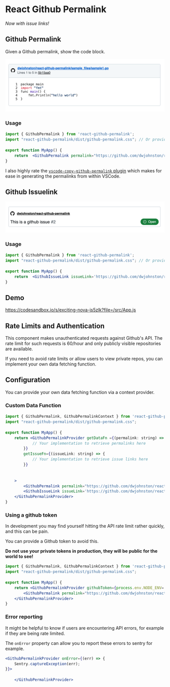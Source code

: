 # React Github Permalink

_Now with issue links!_ 

## Github Permalink

Given a Github permalink, show the code block. 

![screenshot of the tool in action](./screenshot.png)


### Usage
```jsx
import { GithubPermalink } from 'react-github-permalink';
import "react-github-permalink/dist/github-permalink.css"; // Or provide your own styles

export function MyApp() {
    return  <GithubPermalink permalink="https://github.com/dwjohnston/react-github-permalink/blob/5b15aa07e60af4e317086f391b28cadf9aae8e1b/sample_files/sample1.go#L1-L5"/>
}
```

I also highly rate the [`vscode-copy-github-permalink` plugin](https://marketplace.visualstudio.com/items?itemName=hogashi.vscode-copy-github-permalink) which makes for ease in generating the permalinks from within VSCode.

## Github Issuelink


![screenshot of the GithubIssueLink tool in action](./screenshot2.png)

### Usage
```jsx
import { GithubPermalink } from 'react-github-permalink';
import "react-github-permalink/dist/github-permalink.css"; // Or provide your own styles

export function MyApp() {
    return  <GithubIssueLink issueLink='https://github.com/dwjohnston/react-github-permalink/issues/2' />,
}
```


## Demo

https://codesandbox.io/s/exciting-nova-js5zlk?file=/src/App.js

## Rate Limits and Authentication

This component makes unauthenticated requests against Github's API. The rate limit for such requests is 60/hour and only publicly visible repositories are available. 

If you need to avoid rate limits or allow users to view private repos, you can implement your own data fetching function. 

## Configuration 

You can provide your own data fetching function via a context provider. 

### Custom Data Function

```jsx
import { GithubPermalink, GithubPermalinkContext } from 'react-github-permalink';
import "react-github-permalink/dist/github-permalink.css";

export function MyApp() {
    return <GithubPermalinkProvider getDataFn ={(permalink: string) => {
            // Your implementation to retrieve permalinks here 
        }}
        getIssueFn={(issueLink: string) => {
            // Your implementation to retrieve issue links here
        }}

    
    >  
        <GithubPermalink permalink="https://github.com/dwjohnston/react-github-permalink/blob/5b15aa07e60af4e317086f391b28cadf9aae8e1b/sample_files/sample1.go#L1-L5"/>
        <GithubIssueLink issueLink='https://github.com/dwjohnston/react-github-permalink/issues/2' />
    </GithubPermalinkProvider>
}    
```

### Using a github token 

In development you may find yourself hitting the API rate limit rather quickly, and this can be pain. 

You can provide a Github token to avoid this. 

**Do not use your private tokens in production, they will be public for the world to see!**

```jsx
import { GithubPermalink, GithubPermalinkContext } from 'react-github-permalink';
import "react-github-permalink/dist/github-permalink.css";

export function MyApp() {
    return <GithubPermalinkProvider githubToken={process.env.NODE_ENV='development' && process.env.MY_GITHUB_TOKEN}>  
        <GithubPermalink permalink="https://github.com/dwjohnston/react-github-permalink/blob/5b15aa07e60af4e317086f391b28cadf9aae8e1b/sample_files/sample1.go#L1-L5"/>
    </GithubPermalinkProvider>
}    

```

### Error reporting 

It might be helpful to know if users are encountering API errors, for example if they are being rate limited. 

The `onError` property can allow you to report these errors to sentry for example. 

```jsx
<GithubPermalinkProvider onError={(err) => {
    Sentry.captureException(err);
}}>  

    </GithubPermalinkProvider>
```